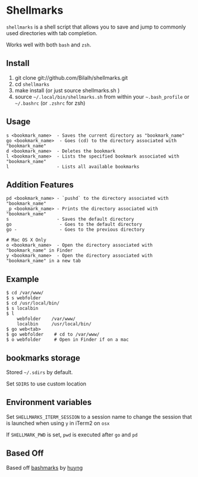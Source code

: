 Shellmarks
=====

`shellmarks` is a shell script that allows you to save and jump to commonly used directories with tab completion.

Works well with both `bash` and `zsh`.

Install
-------

1. git clone git://github.com/Bilalh/shellmarks.git
2. cd `shellmarks`
2. make install (or just source shellmarks.sh  )
3. source `~/.local/bin/shellmarks.sh` from within your `~.bash_profile` or `~/.bashrc` (or `.zshrc` for zsh)

Usage
-----

	s <bookmark_name>  - Saves the current directory as "bookmark_name"
	go <bookmark_name>  - Goes (cd) to the directory associated with "bookmark_name"
	d <bookmark_name>  - Deletes the bookmark
	l <bookmark_name>  - Lists the specified bookmark associated with "bookmark_name"
	l                  - Lists all available bookmarks


Addition Features
-----------------

    pd <bookmark_name> - `pushd` to the directory associated with "bookmark_name"
    _p <bookmark_name> - Prints the directory associated with "bookmark_name"
    s                  - Saves the default directory
    go                  - Goes to the default directory
    go -                - Goes to the previous directory

    # Mac OS X Only
	o <bookmark_name>  - Open the directory associated with "bookmark_name" in Finder
	y <bookmark_name>  - Open the directory associated with "bookmark_name" in a new tab


Example
-------

	$ cd /var/www/
	$ s webfolder
	$ cd /usr/local/bin/
	$ s localbin
	$ l
		webfolder	 /var/www/
		localbin	 /usr/local/bin/
	$ go web<tab>
	$ go webfolder	  # cd to /var/www/
	$ o webfolder	  # Open in Finder if on a mac



bookmarks storage
--------------------------
Stored `~/.sdirs` by default.

Set `SDIRS` to use custom location


Environment variables
--------------------

Set `SHELLMARKS_ITERM_SESSION` to a session name to change the session that is launched when using `y` in iTerm2 on `osx`

If `SHELLMARK_PWD` is set, `pwd` is executed after `go` and `pd`

Based Off
---------

Based off [bashmarks](https://github.com/huyng/bashmarks) by [huyng](https://github.com/huyng/)
